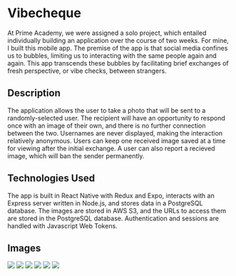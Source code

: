 # Vibecheque

At Prime Academy, we were assigned a solo project, which entailed individually building an application over the course of two weeks. For mine, I built this mobile app. The premise of the app is that social media confines us to bubbles, limiting us to interacting with the same people again and again. This app transcends these bubbles by facilitating brief exchanges of fresh perspective, or vibe checks, between strangers.

## Description

The application allows the user to take a photo that will be sent to a randomly-selected user. The recipient will have an opportunity to respond once with an image of their own, and there is no further connection between the two. Usernames are never displayed, making the interaction relatively anonymous. Users can keep one received image saved at a time for viewing after the initial exchange. A user can also report a recieved image, which will ban the sender permanently. 

## Technologies Used

The app is built in React Native with Redux and Expo, interacts with an Express server written in Node.js, and stores data in a PostgreSQL database. The images are stored in AWS S3, and the URLs to access them are stored in the PostgreSQL database. Authentication and sessions are handled with Javascript Web Tokens.

## Images

![](images/image1.png)
![](images/image2.png)
![](images/image3.png)
![](images/image4.png)
![](images/image5.png)
![](images/image6.png)

